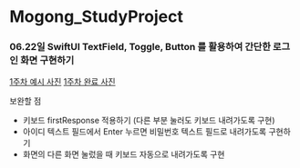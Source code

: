 # Mogong_StudyProject

### 06.22일  **SwiftUI** TextField, Toggle, Button 를 활용하여 간단한 로그인 화면 구현하기

[1주차 예시 사진](https://www.notion.so/likelion/2023-06-19-3d51b1cc9726463da931962bb4db72e7?pvs=4)
[1주차 완료 사진](https://www.notion.so/likelion/23-06-22-0c9be8cd203847aba6435e606a1d5826?pvs=4)

보완할 점 
- 키보드 firstResponse 적용하기 (다른 부분 눌러도 키보드 내려가도록 구현)
- 아이디 텍스트 필드에서 Enter 누르면 비밀번호 텍스트 필드로 내려가도록 구현하기
- 화면의 다른 화면 눌렀을 때 키보드 자동으로 내려가도록 구현
